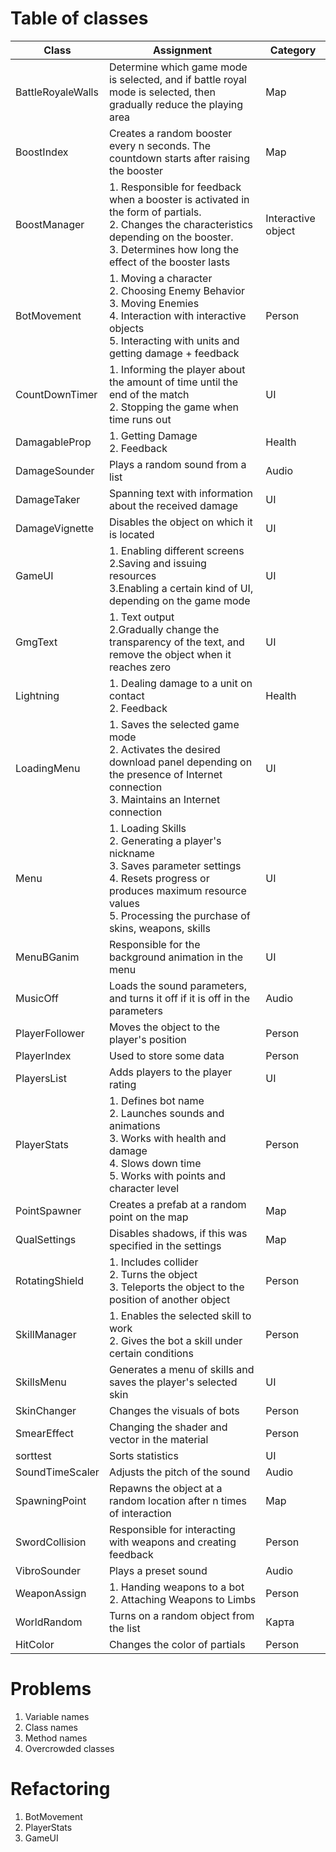 # **Table of classes**

| Class             | Assignment                                                                                                                                                                                                        | Category           |
|-------------------|-------------------------------------------------------------------------------------------------------------------------------------------------------------------------------------------------------------------|--------------------|
| BattleRoyaleWalls | Determine which game mode is selected, and if battle royal mode is selected, then gradually reduce the playing area                                                                                               | Map                |
| BoostIndex        | Creates a random booster every n seconds. The countdown starts after raising the booster                                                                                                                          | Map                |
| BoostManager      | 1. Responsible for feedback when a booster is activated in the form of partials.<br/>2. Changes the characteristics depending on the booster.<br/>3. Determines how long the effect of the booster lasts          | Interactive object |
| BotMovement       | 1. Moving a character <br/> 2. Choosing Enemy Behavior   <br/> 3. Moving Enemies<br/> 4. Interaction with interactive objects<br/> 5. Interacting with units and getting damage + feedback                        | Person             |
| CountDownTimer    | 1. Informing the player about the amount of time until the end of the match<br/>2. Stopping the game when time runs out                                                                                           | UI                 |
| DamagableProp     | 1. Getting Damage<br/> 2. Feedback                                                                                                                                                                                | Health           |
| DamageSounder     | Plays a random sound from a list                                                                                                                                                                                  | Audio              |
| DamageTaker       | Spanning text with information about the received damage                                                                                                                                                          | UI                 |
| DamageVignette    | Disables the object on which it is located                                                                                                                                                                        | UI                 |
| GameUI            | 1. Enabling different screens<br/>2.Saving and issuing resources<br/>3.Enabling a certain kind of UI, depending on the game mode                                                                              | UI                 |
| GmgText           | 1. Text output<br/>2.Gradually change the transparency of the text, and remove the object when it reaches zero                                                                                                         | UI                 |
| Lightning         | 1. Dealing damage to a unit on contact<br/>2. Feedback                                                                                                                                                  | Health           |
| LoadingMenu       | 1. Saves the selected game mode<br/>2. Activates the desired download panel depending on the presence of Internet connection<br/>3. Maintains an Internet connection                                    | UI                 |
| Menu              | 1. Loading Skills<br/>2. Generating a player's nickname<br/>3. Saves parameter settings<br/>4. Resets progress or produces maximum resource values<br/> 5. Processing the purchase of skins, weapons, skills | UI                 |
| MenuBGanim        | Responsible for the background animation in the menu                                                                                                                                                                          | UI                 |
| MusicOff          | Loads the sound parameters, and turns it off if it is off in the parameters                                                                                                                                       | Audio              |
| PlayerFollower    | Moves the object to the player's position                                                                                                                                                                               | Person          |
| PlayerIndex       | Used to store some data                                                                                                                                                                        | Person          |
| PlayersList       | Adds players to the player rating                                                                                                                                                                               | UI                 |
| PlayerStats       | 1. Defines bot name<br/>2. Launches sounds and animations<br/>3. Works with health and damage<br/> 4. Slows down time<br/>5. Works with points and character level                                     | Person          |
| PointSpawner      | Creates a prefab at a random point on the map                                                                                                                                                                         | Map              |
| QualSettings      | Disables shadows, if this was specified in the settings                                                                                                                                                                | Map              |
| RotatingShield    | 1. Includes collider<br/>2. Turns the object<br/>3. Teleports the object to the position of another object                                                                                                           | Person          |
| SkillManager      | 1. Enables the selected skill to work <br/>2. Gives the bot a skill under certain conditions                                                                                                                       | Person          |
| SkillsMenu        | Generates a menu of skills and saves the player's selected skin                                                                                                                                                       | UI                 |
| SkinChanger       | Changes the visuals of bots                                                                                                                                                                                             | Person          |
| SmearEffect       | Changing the shader and vector in the material                                                                                                                                                                           | Person          |
| sorttest          | Sorts statistics                                                                                                                                                                                              | UI                 |
| SoundTimeScaler   | Adjusts the pitch of the sound                                                                                                                                                                                           | Audio              |
| SpawningPoint     | Repawns the object at a random location after n times of interaction                                                                                                                                          | Map              |
| SwordCollision    | Responsible for interacting with weapons and creating feedback                                                                                                                                                           | Person          |
| VibroSounder      | Plays a preset sound                                                                                                                                                                                       | Audio              |
| WeaponAssign      | 1. Handing weapons to a bot<br/>2. Attaching Weapons to Limbs                                                                                                                                                        | Person          |
| WorldRandom       | Turns on a random object from the list                                                                                                                                                                                | Карта              |
| HitColor          | Changes the color of partials                                                                                                                                                                                          | Person          |

# **Problems**

1. Variable names
2. Class names
3. Method names
4. Overcrowded classes

# **Refactoring** 

1. BotMovement
2. PlayerStats
3. GameUI